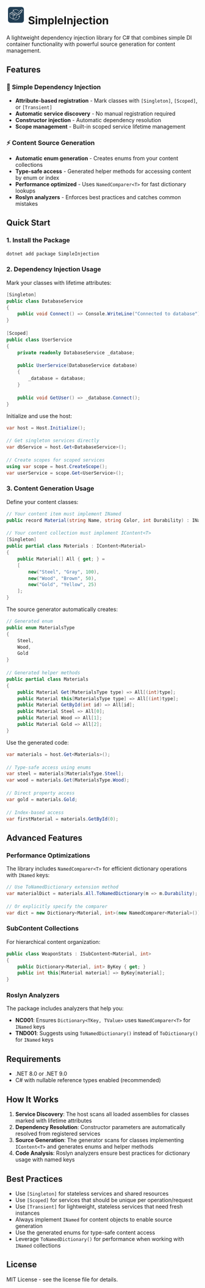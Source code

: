 # <img src="https://github.com/DerekGooding/SimpleInjection/blob/main/Icon.png" width=50 height=50/> SimpleInjection 



A lightweight dependency injection library for C# that combines simple DI container functionality with powerful source generation for content management.

## Features

### 🚀 Simple Dependency Injection
- **Attribute-based registration** - Mark classes with `[Singleton]`, `[Scoped]`, or `[Transient]`
- **Automatic service discovery** - No manual registration required
- **Constructor injection** - Automatic dependency resolution
- **Scope management** - Built-in scoped service lifetime management

### ⚡ Content Source Generation
- **Automatic enum generation** - Creates enums from your content collections
- **Type-safe access** - Generated helper methods for accessing content by enum or index
- **Performance optimized** - Uses `NamedComparer<T>` for fast dictionary lookups
- **Roslyn analyzers** - Enforces best practices and catches common mistakes

## Quick Start

### 1. Install the Package
```bash
dotnet add package SimpleInjection
```

### 2. Dependency Injection Usage

Mark your classes with lifetime attributes:

```csharp
[Singleton]
public class DatabaseService
{
    public void Connect() => Console.WriteLine("Connected to database");
}

[Scoped]
public class UserService
{
    private readonly DatabaseService _database;
    
    public UserService(DatabaseService database)
    {
        _database = database;
    }
    
    public void GetUser() => _database.Connect();
}
```

Initialize and use the host:

```csharp
var host = Host.Initialize();

// Get singleton services directly
var dbService = host.Get<DatabaseService>();

// Create scopes for scoped services
using var scope = host.CreateScope();
var userService = scope.Get<UserService>();
```

### 3. Content Generation Usage

Define your content classes:

```csharp
// Your content item must implement INamed
public record Material(string Name, string Color, int Durability) : INamed;

// Your content collection must implement IContent<T>
[Singleton]
public partial class Materials : IContent<Material>
{
    public Material[] All { get; } = 
    [
        new("Steel", "Gray", 100),
        new("Wood", "Brown", 50),
        new("Gold", "Yellow", 25)
    ];
}
```

The source generator automatically creates:

```csharp
// Generated enum
public enum MaterialsType
{
    Steel,
    Wood,
    Gold
}

// Generated helper methods
public partial class Materials
{
    public Material Get(MaterialsType type) => All[(int)type];
    public Material this[MaterialsType type] => All[(int)type];
    public Material GetById(int id) => All[id];
    public Material Steel => All[0];
    public Material Wood => All[1];
    public Material Gold => All[2];
}
```

Use the generated code:

```csharp
var materials = host.Get<Materials>();

// Type-safe access using enums
var steel = materials[MaterialsType.Steel];
var wood = materials.Get(MaterialsType.Wood);

// Direct property access
var gold = materials.Gold;

// Index-based access
var firstMaterial = materials.GetById(0);
```

## Advanced Features

### Performance Optimizations

The library includes `NamedComparer<T>` for efficient dictionary operations with `INamed` keys:

```csharp
// Use ToNamedDictionary extension method
var materialDict = materials.All.ToNamedDictionary(m => m.Durability);

// Or explicitly specify the comparer
var dict = new Dictionary<Material, int>(new NamedComparer<Material>());
```

### SubContent Collections

For hierarchical content organization:

```csharp
public class WeaponStats : ISubContent<Material, int>
{
    public Dictionary<Material, int> ByKey { get; }
    public int this[Material material] => ByKey[material];
}
```

### Roslyn Analyzers

The package includes analyzers that help you:
- **NC001**: Ensures `Dictionary<TKey, TValue>` uses `NamedComparer<T>` for `INamed` keys
- **TND001**: Suggests using `ToNamedDictionary()` instead of `ToDictionary()` for `INamed` keys

## Requirements

- .NET 8.0 or .NET 9.0
- C# with nullable reference types enabled (recommended)

## How It Works

1. **Service Discovery**: The host scans all loaded assemblies for classes marked with lifetime attributes
2. **Dependency Resolution**: Constructor parameters are automatically resolved from registered services
3. **Source Generation**: The generator scans for classes implementing `IContent<T>` and generates enums and helper methods
4. **Code Analysis**: Roslyn analyzers ensure best practices for dictionary usage with named keys

## Best Practices

- Use `[Singleton]` for stateless services and shared resources
- Use `[Scoped]` for services that should be unique per operation/request
- Use `[Transient]` for lightweight, stateless services that need fresh instances
- Always implement `INamed` for content objects to enable source generation
- Use the generated enums for type-safe content access
- Leverage `ToNamedDictionary()` for performance when working with `INamed` collections

## License

MIT License - see the license file for details.
